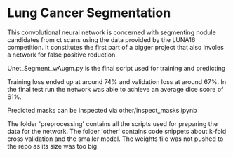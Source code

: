 # Lung Cancer Segmentation
This convolutional neural network is concerned with segmenting nodule candidates from ct scans using the data provided by the LUNA16 competition. It constitutes the first part of a bigger project that also involes a network for false positive reduction.

Unet_Segment_wAugm.py is the final script used for training and predicting

Training loss ended up at around 74% and validation loss at around 67%. In the final test run the network was able to achieve an average dice score of 61%.

Predicted masks can be inspected via other/inspect_masks.ipynb

The folder 'preprocessing' contains all the scripts used for preparing the data for the network.
The folder 'other' contains code snippets about k-fold cross validation and the smaller model. The weights file was not pushed to the repo as its size was too big.
